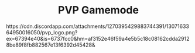 <h1 align="center">PVP Gamemode</h1>
https://cdn.discordapp.com/attachments/1270395429883744391/1307163364950016050/pvp_logo.png?ex=67394e40&is=6737fcc0&hm=af3152e46f59a4e5b5c18c08162cdda29128be89f8fb882567e13f6392d45428&
